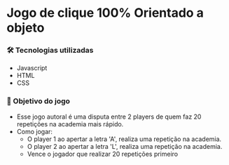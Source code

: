# Jogo de clique 100% Orientado a objeto 

### 🛠 Tecnologias utilizadas

- Javascript
- HTML
- CSS

### 🎯 Objetivo do jogo

- Esse jogo autoral é uma disputa entre 2 players de quem faz 20 repetições na academia mais rápido.
- Como jogar:
  - O player 1 ao apertar a letra 'A', realiza uma repetição na academia.  
  - O player 2 ao apertar a letra 'L', realiza uma repetição na academia.
  - Vence o jogador que realizar 20 repetições primeiro
  
<div align="center">
<img src="https://desblogada.files.wordpress.co..." width="0px" />
</div>
